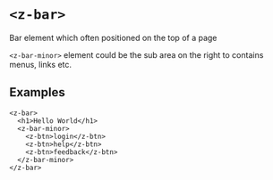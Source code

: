 # `<z-bar>`

Bar element which often positioned on the top of a page

`<z-bar-minor>` element could be the sub area on the right to contains menus, links etc.

## Examples

```
<z-bar>
  <h1>Hello World</h1>
  <z-bar-minor>
    <z-btn>login</z-btn>
    <z-btn>help</z-btn>
    <z-btn>feedback</z-btn>
  </z-bar-minor>
</z-bar>
```
